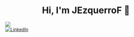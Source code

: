 <div align="center">
<h1 align="center">Hi, I'm JEzquerroF</a> 👋</h1>
<div align="left">
<img src="https://esemanal.mx/revista/wp-content/uploads/2024/07/portadagaming-780x470.jpg">
  
<div style="text-align: left;">
  <a href="https://www.linkedin.com/in/javier-ezquerro-fuentes-5a494a319/">
    <img src="https://img.shields.io/badge/Linkedin-blue" alt="LinkedIn">
  </a>
</div>
<!--
**JEzquerroF/JEzquerroF** is a ✨ _special_ ✨ repository because its `README.md` (this file) appears on your GitHub profile.

Here are some ideas to get you started:

- 🔭 I’m currently working on ...
- 🌱 I’m currently learning ...
- 👯 I’m looking to collaborate on ...
- 🤔 I’m looking for help with ...
- 💬 Ask me about ...
- 📫 How to reach me: ...
- 😄 Pronouns: ...
- ⚡ Fun fact: ...
-->
